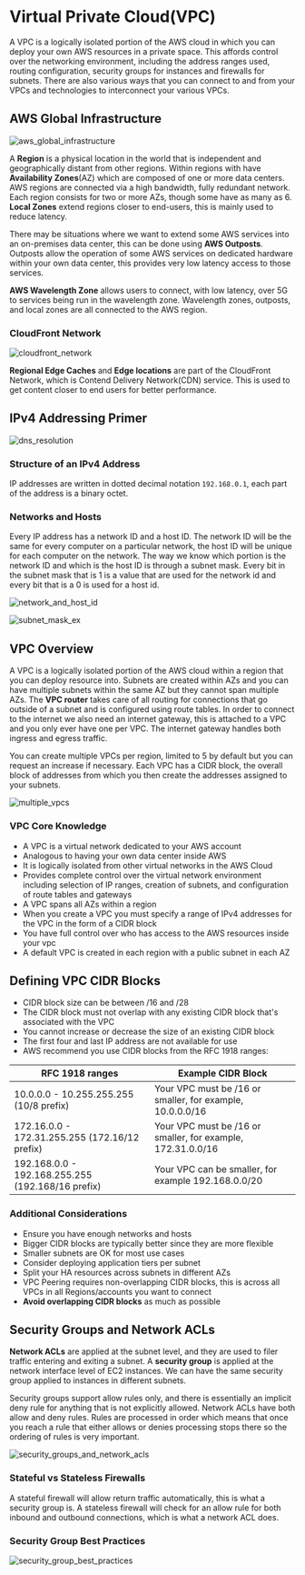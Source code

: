 # Virtual Private Cloud(VPC)
A VPC is a logically isolated portion of the AWS cloud in which you can deploy your own AWS resources in a private space. This affords control over the networking environment, including the address ranges used, routing configuration, security groups for instances and firewalls for subnets. There are also various ways that you can connect to and from your VPCs and technologies to interconnect your various VPCs. 

## AWS Global Infrastructure
![aws_global_infrastructure](./assets/aws_global_infrastructure.png)

A **Region** is a physical location in the world that is independent and geographically distant from other regions. Within regions with have **Availability Zones**(AZ) which are composed of one or more data centers. AWS regions are connected via a high bandwidth, fully redundant network. Each region consists for two or more AZs, though some have as many as 6. **Local Zones** extend regions closer to end-users, this is mainly used to reduce latency. 

There may be situations where we want to extend some AWS services into an on-premises data center, this can be done using **AWS Outposts**. Outposts allow the operation of some AWS services on dedicated hardware within your own data center, this provides very low latency access to those services. 

**AWS Wavelength Zone** allows users to connect, with low latency, over 5G to services being run in the wavelength zone. Wavelength zones, outposts, and local zones are all connected to the AWS region.

### CloudFront Network
![cloudfront_network](./assets/cloudfront_network.png)

**Regional Edge Caches** and **Edge locations** are part of the CloudFront Network, which is Contend Delivery Network(CDN) service. This is used to get content closer to end users for better performance. 

## IPv4 Addressing Primer
![dns_resolution](./assets/dns_resolution.png)

### Structure of an IPv4 Address
IP addresses are written in dotted decimal notation `192.168.0.1`, each part of the address is a binary octet.

### Networks and Hosts
Every IP address has a network ID and a host ID. The network ID will be the same for every computer on a particular network, the host ID will be unique for each computer on the network. The way we know which portion is the network ID and which is the host ID is through a subnet mask. Every bit in the subnet mask that is 1 is a value that are used for the network id and every bit that is a 0 is used for a host id.

![network_and_host_id](./assets/network_and_host_id.png)

![subnet_mask_ex](./assets/subnet_mask_ex.png)

## VPC Overview
A VPC is a logically isolated portion of the AWS cloud within a region that you can deploy resource into. Subnets are created within AZs and you can have multiple subnets within the same AZ but they cannot span multiple AZs. The **VPC router** takes care of all routing for connections that go outside of a subnet and is configured using route tables. In order to connect to the internet we also need an internet gateway, this is attached to a VPC and you only ever have one per VPC. The internet gateway handles both ingress and egress traffic. 

You can create multiple VPCs per region, limited to 5 by default but you can request an increase if necessary. Each VPC has a CIDR block, the overall block of addresses from which you then create the addresses assigned to your subnets.

![multiple_vpcs](./assets/multiple_vpcs.png)

### VPC Core Knowledge
- A VPC is a virtual network dedicated to your AWS account
- Analogous to having your own data center inside AWS
- It is logically isolated from other virtual networks in the AWS Cloud
- Provides complete control over the virtual network environment including selection of IP ranges, creation of subnets, and configuration of route tables and gateways
- A VPC spans all AZs within a region
- When you create a VPC you must specify a range of IPv4 addresses for the VPC in the form of a CIDR block
- You have full control over who has access to the AWS resources inside your vpc
- A default VPC is created in each region with a public subnet in each AZ

## Defining VPC CIDR Blocks
- CIDR block size can be between /16 and /28
- The CIDR block must not overlap with any existing CIDR block that's associated with the VPC
- You cannot increase or decrease the size of an existing CIDR block
- The first four and last IP address are not available for use
- AWS recommend you use CIDR blocks from the RFC 1918 ranges:

| RFC 1918 ranges                                   | Example CIDR Block                                          |
|---------------------------------------------------|-------------------------------------------------------------|
| 10.0.0.0 - 10.255.255.255 (10/8 prefix)           | Your VPC must be /16 or smaller, for example, 10.0.0.0/16   |
| 172.16.0.0 - 172.31.255.255 (172.16/12 prefix)    | Your VPC must be /16 or smaller, for example, 172.31.0.0/16 |
| 192.168.0.0 - 192.168.255.255 (192.168/16 prefix) | Your VPC can be smaller, for example 192.168.0.0/20         |

### Additional Considerations
- Ensure you have enough networks and hosts
- Bigger CIDR blocks are typically better since they are more flexible
- Smaller subnets are OK for most use cases
- Consider deploying application tiers per subnet
- Split your HA resources across subnets in different AZs
- VPC Peering requires non-overlapping CIDR blocks, this is across all VPCs in all Regions/accounts you want to connect
- **Avoid overlapping CIDR blocks** as much as possible

## Security Groups and Network ACLs
**Network ACLs** are applied at the subnet level, and they are used to filer traffic entering and exiting a subnet. A **security group** is applied at the network interface level of EC2 instances. We can have the same security group applied to instances in different subnets.

Security groups support allow rules only, and there is essentially an implicit deny rule for anything that is not explicitly allowed. Network ACLs have both allow and deny rules. Rules are processed in order which means that once you reach a rule that either allows or denies processing stops there so the ordering of rules is very important. 

![security_groups_and_network_acls](./assets/security_groups_and_network_acls.png)

### Stateful vs Stateless Firewalls
A stateful firewall will allow return traffic automatically, this is what a security group is. A stateless firewall will check for an allow rule for both inbound and outbound connections, which is what a network ACL does.

### Security Group Best Practices
![security_group_best_practices](./assets/security_group_best_practices.png)

